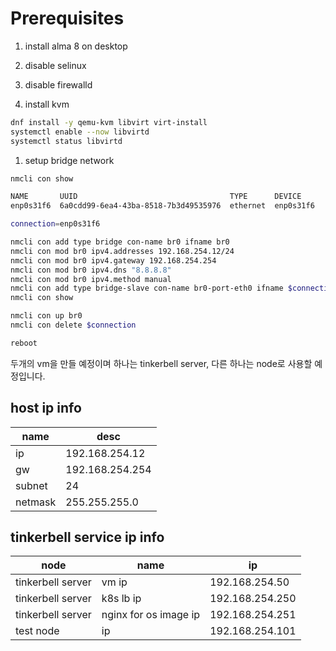 # Prerequisites

1. install alma 8 on desktop

1. disable selinux

1. disable firewalld

1. install kvm

```sh
dnf install -y qemu-kvm libvirt virt-install
systemctl enable --now libvirtd
systemctl status libvirtd
```

1. setup bridge network

```sh
nmcli con show

NAME       UUID                                  TYPE      DEVICE
enp0s31f6  6a0cdd99-6ea4-43ba-8518-7b3d49535976  ethernet  enp0s31f6

connection=enp0s31f6

nmcli con add type bridge con-name br0 ifname br0
nmcli con mod br0 ipv4.addresses 192.168.254.12/24
nmcli con mod br0 ipv4.gateway 192.168.254.254
nmcli con mod br0 ipv4.dns "8.8.8.8"
nmcli con mod br0 ipv4.method manual
nmcli con add type bridge-slave con-name br0-port-eth0 ifname $connection master br0
nmcli con show

nmcli con up br0
nmcli con delete $connection

reboot
```

두개의 vm을 만들 예정이며 하나는 tinkerbell server, 다른 하나는 node로 사용할 예정입니다.

## host ip info

| name    | desc            |
| ------- | --------------- |
| ip      | 192.168.254.12  |
| gw      | 192.168.254.254 |
| subnet  | 24              |
| netmask | 255.255.255.0   |

## tinkerbell service ip info

| node              | name                  | ip              |
| ----------------- | --------------------- | --------------- |
| tinkerbell server | vm ip                 | 192.168.254.50  |
| tinkerbell server | k8s lb ip             | 192.168.254.250 |
| tinkerbell server | nginx for os image ip | 192.168.254.251 |
| test node         | ip                    | 192.168.254.101 |

